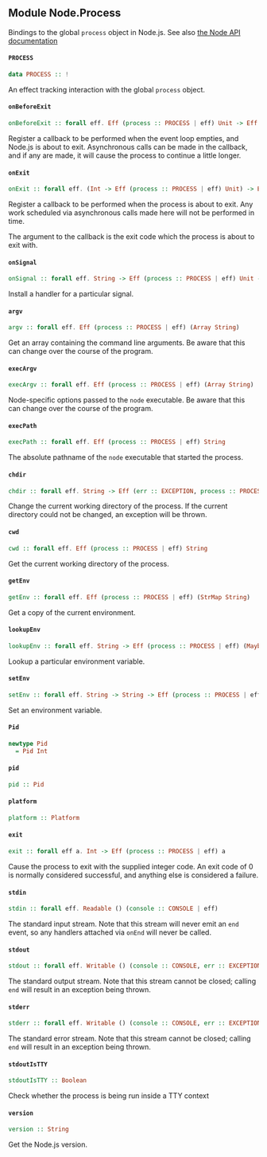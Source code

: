 ## Module Node.Process

Bindings to the global `process` object in Node.js. See also [the Node API documentation](https://nodejs.org/api/process.html)

#### `PROCESS`

``` purescript
data PROCESS :: !
```

An effect tracking interaction with the global `process` object.

#### `onBeforeExit`

``` purescript
onBeforeExit :: forall eff. Eff (process :: PROCESS | eff) Unit -> Eff (process :: PROCESS | eff) Unit
```

Register a callback to be performed when the event loop empties, and
Node.js is about to exit. Asynchronous calls can be made in the callback,
and if any are made, it will cause the process to continue a little longer.

#### `onExit`

``` purescript
onExit :: forall eff. (Int -> Eff (process :: PROCESS | eff) Unit) -> Eff (process :: PROCESS | eff) Unit
```

Register a callback to be performed when the process is about to exit.
Any work scheduled via asynchronous calls made here will not be performed
in time.

The argument to the callback is the exit code which the process is about
to exit with.

#### `onSignal`

``` purescript
onSignal :: forall eff. String -> Eff (process :: PROCESS | eff) Unit -> Eff (process :: PROCESS | eff) Unit
```

Install a handler for a particular signal.

#### `argv`

``` purescript
argv :: forall eff. Eff (process :: PROCESS | eff) (Array String)
```

Get an array containing the command line arguments. Be aware
that this can change over the course of the program.

#### `execArgv`

``` purescript
execArgv :: forall eff. Eff (process :: PROCESS | eff) (Array String)
```

Node-specific options passed to the `node` executable. Be aware that
this can change over the course of the program.

#### `execPath`

``` purescript
execPath :: forall eff. Eff (process :: PROCESS | eff) String
```

The absolute pathname of the `node` executable that started the
process.

#### `chdir`

``` purescript
chdir :: forall eff. String -> Eff (err :: EXCEPTION, process :: PROCESS | eff) Unit
```

Change the current working directory of the process. If the current
directory could not be changed, an exception will be thrown.

#### `cwd`

``` purescript
cwd :: forall eff. Eff (process :: PROCESS | eff) String
```

Get the current working directory of the process.

#### `getEnv`

``` purescript
getEnv :: forall eff. Eff (process :: PROCESS | eff) (StrMap String)
```

Get a copy of the current environment.

#### `lookupEnv`

``` purescript
lookupEnv :: forall eff. String -> Eff (process :: PROCESS | eff) (Maybe String)
```

Lookup a particular environment variable.

#### `setEnv`

``` purescript
setEnv :: forall eff. String -> String -> Eff (process :: PROCESS | eff) Unit
```

Set an environment variable.

#### `Pid`

``` purescript
newtype Pid
  = Pid Int
```

#### `pid`

``` purescript
pid :: Pid
```

#### `platform`

``` purescript
platform :: Platform
```

#### `exit`

``` purescript
exit :: forall eff a. Int -> Eff (process :: PROCESS | eff) a
```

Cause the process to exit with the supplied integer code. An exit code
of 0 is normally considered successful, and anything else is considered a
failure.

#### `stdin`

``` purescript
stdin :: forall eff. Readable () (console :: CONSOLE | eff)
```

The standard input stream. Note that this stream will never emit an `end`
event, so any handlers attached via `onEnd` will never be called.

#### `stdout`

``` purescript
stdout :: forall eff. Writable () (console :: CONSOLE, err :: EXCEPTION | eff)
```

The standard output stream. Note that this stream cannot be closed; calling
`end` will result in an exception being thrown.

#### `stderr`

``` purescript
stderr :: forall eff. Writable () (console :: CONSOLE, err :: EXCEPTION | eff)
```

The standard error stream. Note that this stream cannot be closed; calling
`end` will result in an exception being thrown.

#### `stdoutIsTTY`

``` purescript
stdoutIsTTY :: Boolean
```

Check whether the process is being run inside a TTY context

#### `version`

``` purescript
version :: String
```

Get the Node.js version.


